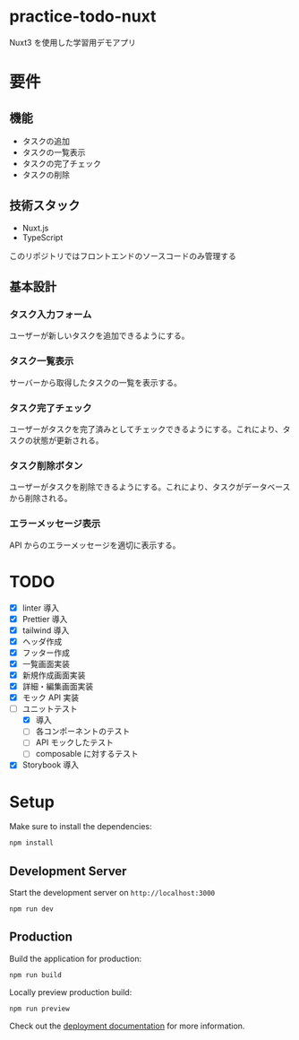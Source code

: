 # practice-todo-nuxt

Nuxt3 を使用した学習用デモアプリ

# 要件

## 機能

- タスクの追加
- タスクの一覧表示
- タスクの完了チェック
- タスクの削除

## 技術スタック

- Nuxt.js
- TypeScript

このリポジトリではフロントエンドのソースコードのみ管理する

## 基本設計

### タスク入力フォーム

ユーザーが新しいタスクを追加できるようにする。

### タスク一覧表示

サーバーから取得したタスクの一覧を表示する。

### タスク完了チェック

ユーザーがタスクを完了済みとしてチェックできるようにする。これにより、タスクの状態が更新される。

### タスク削除ボタン

ユーザーがタスクを削除できるようにする。これにより、タスクがデータベースから削除される。

### エラーメッセージ表示

API からのエラーメッセージを適切に表示する。

# TODO

- [x] linter 導入
- [x] Prettier 導入
- [x] tailwind 導入
- [x] ヘッダ作成
- [x] フッター作成
- [x] 一覧画面実装
- [x] 新規作成画面実装
- [x] 詳細・編集画面実装
- [x] モック API 実装
- [ ] ユニットテスト
  - [x] 導入
  - [ ] 各コンポーネントのテスト
  - [ ] API モックしたテスト
  - [ ] composable に対するテスト
- [x] Storybook 導入

# Setup

Make sure to install the dependencies:

```bash
npm install
```

## Development Server

Start the development server on `http://localhost:3000`

```bash
npm run dev
```

## Production

Build the application for production:

```bash
npm run build
```

Locally preview production build:

```bash
npm run preview
```

Check out the [deployment documentation](https://nuxt.com/docs/getting-started/deployment) for more information.
